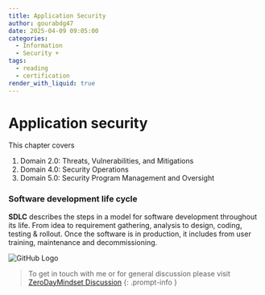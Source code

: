 ```yaml
---
title: Application Security
author: gourabdg47
date: 2025-04-09 09:05:00
categories:
  - Information
  - Security +
tags:
  - reading
  - certification
render_with_liquid: true
---
```


# Application  security
This chapter covers 
1. Domain 2.0: Threats, Vulnerabilities, and Mitigations
2. Domain 4.0: Security Operations
3. Domain 5.0: Security Program Management and Oversight

### Software development life cycle 
**SDLC** describes  the steps in a model for software development throughout its life. From idea to requirement gathering, analysis to design, coding, testing & rollout. Once the software is in production, it includes from user training, maintenance and decommissioning.

![GitHub Logo](https://github.githubassets.com/images/modules/logos_page/GitHub-Mark.png "GitHub Logo")




> To get in touch with me or for general discussion please visit [ZeroDayMindset Discussion](https://github.com/orgs/X3N0-G0D/discussions) 
{: .prompt-info }